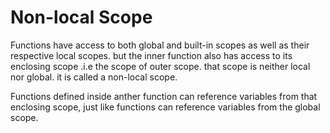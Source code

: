 # Non-local Scope

Functions have access to both global and built-in scopes as well as their respective local scopes. but the inner function also has access to its enclosing scope .i.e the scope of outer scope. that scope is neither local nor global. it is called a non-local scope.

Functions defined inside anther function can reference variables from that enclosing scope, just like functions can reference variables from the global scope.
